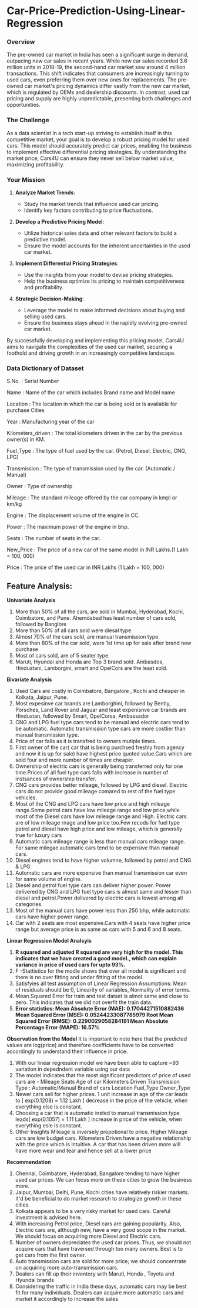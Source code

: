 # Car-Price-Prediction-Using-Linear-Regression
### Overview

The pre-owned car market in India has seen a significant surge in demand, outpacing new car sales in recent years. While new car sales recorded 3.6 million units in 2018-19, the second-hand car market saw around 4 million transactions. This shift indicates that consumers are increasingly turning to used cars, even preferring them over new ones for replacements. The pre-owned car market's pricing dynamics differ vastly from the new car market, which is regulated by OEMs and dealership discounts. In contrast, used car pricing and supply are highly unpredictable, presenting both challenges and opportunities.

### The Challenge

As a data scientist in a tech start-up striving to establish itself in this competitive market, your goal is to develop a robust pricing model for used cars. This model should accurately predict car prices, enabling the business to implement effective differential pricing strategies. By understanding the market price, Cars4U can ensure they never sell below market value, maximizing profitability.

### Your Mission

1. **Analyze Market Trends**:
   - Study the market trends that influence used car pricing.
   - Identify key factors contributing to price fluctuations.

2. **Develop a Predictive Pricing Model**:
   - Utilize historical sales data and other relevant factors to build a predictive model.
   - Ensure the model accounts for the inherent uncertainties in the used car market.

3. **Implement Differential Pricing Strategies**:
   - Use the insights from your model to devise pricing strategies.
   - Help the business optimize its pricing to maintain competitiveness and profitability.

4. **Strategic Decision-Making**:
   - Leverage the model to make informed decisions about buying and selling used cars.
   - Ensure the business stays ahead in the rapidly evolving pre-owned car market.

By successfully developing and implementing this pricing model, Cars4U aims to navigate the complexities of the used car market, securing a foothold and driving growth in an increasingly competitive landscape.

### Data Dictionary of Dataset
S.No. : Serial Number

Name : Name of the car which includes Brand name and Model name

Location : The location in which the car is being sold or is available for purchase Cities

Year : Manufacturing year of the car

Kilometers_driven : The total kilometers driven in the car by the previous owner(s) in KM.

Fuel_Type : The type of fuel used by the car. (Petrol, Diesel, Electric, CNG, LPG)

Transmission : The type of transmission used by the car. (Automatic / Manual)

Owner : Type of ownership

Mileage : The standard mileage offered by the car company in kmpl or km/kg

Engine : The displacement volume of the engine in CC.

Power : The maximum power of the engine in bhp.

Seats : The number of seats in the car.

New_Price : The price of a new car of the same model in INR Lakhs.(1 Lakh = 100, 000)

Price : The price of the used car in INR Lakhs (1 Lakh = 100, 000)

## Feature Analysis:
**Univariate Analysis**
1. More than 50% of all the cars, are sold in Mumbai, Hyderabad, Kochi, Coimbatore, and Pune. Ahemdabad has least number of cars sold, followed by Banglore
2. More than 50% of all cars sold were diesal type
3. Almost 70% of the cars sold, are manual transmission type.
4. More than 80% of the car sold, were 1st time up for sale after brand new purchase
5. Most of cars sold, are of 5 seater type.
6. Maruti, Hyundai and Honda are Top 3 brand sold. Ambasdos, Hindustani, Lamborgini, smart and OpelCors are the least sold.

**Bivariate Analysis**
1. Used Cars are costly in Coimbatore, Bangalore , Kochi and cheaper in Kolkata, Jaipur, Pune.
2. Most expesinve car brands are Lamborghini, followed by Bently, Porsches, Land Rover and Jaguar and least expenisnve car brands are Hindustan, followed by Smart, OpelCorsa, Ambassador
3. CNG and LPG fuel type cars tend to be manual and electric cars tend to be automatic. Automatic transmission type cars are more costlier than manual transmission type.
4. Price of car falls as it is transfred to owners mutiple times.
5. First owner of the car( car that is being purchsed freshly from agency and now it is up for sale) have highest price quoted value.Cars which are sold four and more number of times are cheaper.
6. Ownership of electric cars is generally being transferred only for one time.Prices of all fuel type cars falls with increase in number of instsances of ownership transfer.
7. CNG cars provides better mileage, followed by LPG and diesel. Electric cars do not provide good mileage comared to rest of the fuel type vehicles.
8. Most of the CNG and LPG cars have low price and high mileage range.Some petrol cars have low mileage range and low price,while most of the Diesel cars have low mileage range and High. Electric cars are of low mileage rnage and low price too.Few recods for fuel type petrol and diesel have high price and low mileage, which is generally true for luxury cars
9. Automatic cars mileage range is less than manual cars mileage range. For same milegae automatic cars tend to be expensive than manual cars.
10. Diesel engines tend to have higher volumne, followed by petrol and CNG & LPG.
11. Automatic cars are more expensive than manual transmission car even for same volume of engine.
12. Diesel and petrol fuel type cars can deliver higher power. Power delivered by CNG and LPG fuel type cars is almost same and lesser than diesel and petrol.Power delivered by electric cars is lowest among all categories.
13. Most of the manual cars have power less than 250 bhp, while automatic cars have higher power range.
14. Car with 2 seats are most expensive.Cars with 4 seats have higher price range but average price is as same as cars with 5 and 6 and 8 seats.

**Linear Regression Model Analsyis**
1. **R squared and adjusted R squared are very high for the model. This indicates that we have created a good model., which can explain variance in price of used cars for upto 93%.**
2. F -Stattistics for the modle shows that over all model is significant and there is no over fitting and under fitting of the model.
3. Satisfyies all test assumption of Linear Regression Assumptions: Mean of residuals should be 0, Linearity of variables, Normality of error terms.
4. Mean Squared Error for train and test datset is almot same and close to zero. This indicates that we did not overfit the train data.
5. **Error statistics:
   Mean Absolute Error (MAE): 0.17044271510882436
   Mean Squared Error (MSE): 0.05244233087785979
   Root Mean Squared Error (RMSE): 0.2290029058284191
   Mean Absolute Percentage Error (MAPE): 16.57%**

**Observation from the Model**
It is important to note here that the predicted values are log(price) and therefore coefficients have to be converted accordingly to understand their influence in price.
1. With our linear regression model we have been able to capture ~93 variation in depedndent variable using our data
2. The model indicates that the most significant predictors of price of used cars are -
      Mileage
      Seats
      Age of car
      Kilometers Driven
      Transmission Type : Automatic/Manual
      Brand of cars
      Location
      Fuel_Type
      Owner_Type
3. Newer cars sell for higher prices. 1 unit increase in age of the car leads to [ exp(0.1208) = 1.12 Lakh ] decrease in the price of the vehicle, when everything else is constant.
4. Choosing a car that is automatic insted to manual transmission type leads[ exp(0.1057) = 1.11 Lakh ] increase in price of the vehicle, when everything esle is constant.
5. Other Insights
      Mileage is inversely propotional to price. Higher Mileage cars are low budget cars.
      Kilometers Driven have a negative relationship with the price which is intuitive. A car that has been driven more will have more wear and tear and hence sell at a lower price

**Recommendation**
1. Chennai, Coimbatore, Hyderabad, Bangalore tending to have higher used car prices. We can focus more on these cities to grow the business more.
2. Jaipur, Mumbai, Delhi, Pune, Kochi cities have relatively riskier markets. It'd be beneficial to do market research to strategize growth in these cities.
3. Kolkata appears to be a very risky market for used cars. Careful investment is advised here.
4. With increasing Petrol price, Diesel cars are gaining popularity. Also, Electric cars are, although new, have a very good scope in the market. We should focus on acquiring more Diesel and Electric cars.
5. Number of owners depreciates the used car prices. Thus, we should not acquire cars that have traversed through too many owners. Best is to get cars from the first owner.
6. Auto transmission cars are sold for more price; we should concentrate on acquiring more auto-transmission cars.
7. Dealers can fill up their inventory with Maruti, Honda , Toyota and Hyundai brands
8. Considering the traffic in India these days, automatic cars may be best fit for many individuals. Dealers can acquire more automatic cars and market it accordingly to increase the sales
